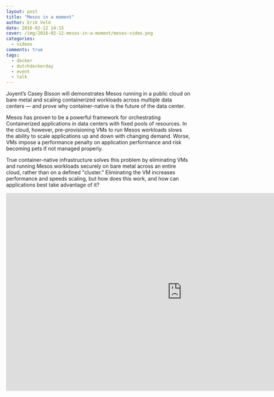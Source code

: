 ```yaml
---
layout: post
title: "Mesos in a moment"
author: Erik Veld
date: 2016-02-12 14:15
cover: /img/2016-02-12-mesos-in-a-moment/mesos-video.png
categories:
  - videos
comments: true
tags:
  - docker
  - dutchdockerday
  - event
  - talk
---
```

Joyent’s Casey Bisson will demonstrates Mesos running in a public cloud on bare metal and scaling containerized workloads across multiple data centers — and prove why container-native is the future of the data center.

Mesos has proven to be a powerful framework for orchestrating Containerized applications in data centers with fixed pools of resources. In the cloud, however, pre-provisioning VMs to run Mesos workloads slows the ability to scale applications up and down with changing demand. Worse, VMs impose a performance penalty on application performance and risk becoming pets if not managed properly.

True container-native infrastructure solves this problem by eliminating VMs and running Mesos workloads securely on bare metal across an entire cloud, rather than on a defined "cluster." Eliminating the VM increases performance and speeds scaling, but how does this work, and how can applications best take advantage of it?

<iframe
  width="960"
  height="540"
  src="http://www.youtube.com/embed/zjMPSIw175Y"
  frameborder="0"
  allowfullscreen>
</iframe>
